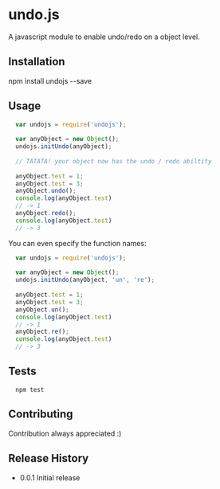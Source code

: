 undo.js
=======

A javascript module to enable undo/redo on a object level.

## Installation

  npm install undojs --save
  
## Usage

```javascript
  var undojs = require('undojs');
  
  var anyObject = new Object();
  undojs.initUndo(anyObject);
  
  // TATATA! your object now has the undo / redo abiltity
  
  anyObject.test = 1;
  anyObject.test = 3;
  anyObject.undo();
  console.log(anyObject.test)
  // -> 1
  anyObject.redo();
  console.log(anyObject.test)
  // -> 3
```

You can even specify the function names:
```javascript
  var undojs = require('undojs');
  
  var anyObject = new Object();
  undojs.initUndo(anyObject, 'un', 're');
  
  anyObject.test = 1;
  anyObject.test = 3;
  anyObject.un();
  console.log(anyObject.test)
  // -> 1
  anyObject.re();
  console.log(anyObject.test)
  // -> 3
```

## Tests

```
  npm test
```

## Contributing

Contribution always appreciated :)

## Release History

* 0.0.1 Initial release
